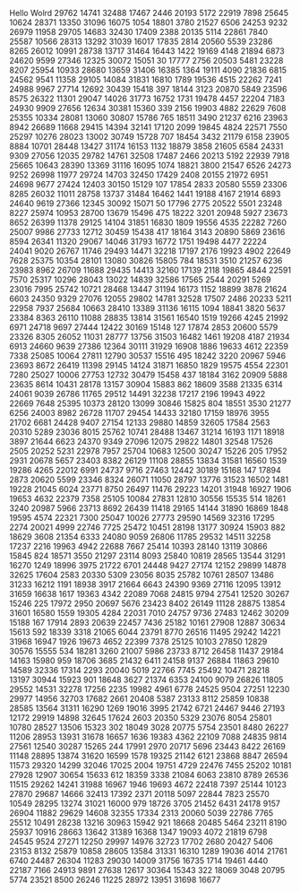 Hello Wolrd
29762
14741
32488
17467
2446
20193
5172
22919
7898
25645
10624
28371
13350
31096
16075
1054
18801
3780
21527
6506
24253
9232
26979
11958
29705
14683
32430
17409
2388
20135
5114
22861
7840
25587
10566
28313
13292
31039
16017
17835
2814
20560
5539
23286
8265
26012
10991
28738
13717
31464
16443
1422
19169
4148
21894
6873
24620
9599
27346
12325
30072
15051
30
17777
2756
20503
5481
23228
8207
25954
10933
28680
13659
31406
16385
1364
19111
4090
21836
6815
24562
9541
11358
29105
14084
31831
16810
1789
19536
4515
22262
7241
24988
9967
27714
12692
30439
15418
397
18144
3123
20870
5849
23596
8575
26322
11301
29047
14026
31773
16752
1731
19478
4457
22204
7183
24930
9909
27656
12634
30381
15360
339
2156
19903
4882
22629
7608
25355
10334
28081
13060
30807
15786
765
18511
3490
21237
6216
23963
8942
26689
11668
29415
14394
32141
17120
2099
19845
4824
22571
7550
25297
10276
28023
13002
30749
15728
707
18454
3432
21179
6158
23905
8884
10701
28448
13427
31174
16153
1132
18879
3858
21605
6584
24331
9309
27056
12035
29782
14761
32508
17487
2466
20213
5192
22939
7918
25665
10643
28390
13369
31116
16095
1074
18821
3800
21547
6526
24273
9252
26998
11977
29724
14703
32450
17429
2408
20155
21972
6951
24698
9677
27424
12403
30150
15129
107
17854
2833
20580
5559
23306
8285
26032
11011
28758
13737
31484
16462
1441
19188
4167
21914
6893
24640
9619
27366
12345
30092
15071
50
17796
2775
20522
5501
23248
8227
25974
10953
28700
13679
15496
475
18222
3201
20948
5927
23673
8652
26399
11378
29125
14104
31851
16830
1809
19556
4535
22282
7260
25007
9986
27733
12712
30459
15438
417
18164
3143
20890
5869
23616
8594
26341
11320
29067
14046
31793
16772
1751
19498
4477
22224
24041
9020
26767
11746
29493
14471
32218
17197
2176
19923
4902
22649
7628
25375
10354
28101
13080
30826
15805
784
18531
3510
21257
6236
23983
8962
26709
11688
29435
14413
32160
17139
2118
19865
4844
22591
7570
25317
10296
28043
13022
14839
32586
17565
2544
20291
5269
23016
7995
25742
10721
28468
13447
31194
16173
1152
18899
3878
21624
6603
24350
9329
27076
12055
29802
14781
32528
17507
2486
20233
5211
22958
7937
25684
10663
28410
13389
31136
16115
1094
18841
3820
5637
23384
8363
26110
11088
28835
13814
31561
16540
1519
19266
4245
21992
6971
24718
9697
27444
12422
30169
15148
127
17874
2853
20600
5579
23326
8305
26052
11031
28777
13756
31503
16482
1461
19208
4187
21934
6913
24660
9639
27386
12364
30111
31929
16908
1886
19633
4612
22359
7338
25085
10064
27811
12790
30537
15516
495
18242
3220
20967
5946
23693
8672
26419
11398
29145
14124
31871
16850
1829
19575
4554
22301
7280
25027
10006
27753
12732
30479
15458
437
18184
3162
20909
5888
23635
8614
10431
28178
13157
30904
15883
862
18609
3588
21335
6314
24061
9039
26786
11765
29512
14491
32238
17217
2196
19943
4922
22669
7648
25395
10373
28120
13099
30846
15825
804
18551
3530
21277
6256
24003
8982
26728
11707
29454
14433
32180
17159
18976
3955
21702
6681
24428
9407
27154
12133
29880
14859
32605
17584
2563
20310
5289
23036
8015
25762
10741
28488
13467
31214
16193
1171
18918
3897
21644
6623
24370
9349
27096
12075
29822
14801
32548
17526
2505
20252
5231
22978
7957
25704
10683
12500
30247
15226
205
17952
2931
20678
5657
23403
8382
26129
11108
28855
13834
31581
16560
1539
19286
4265
22012
6991
24737
9716
27463
12442
30189
15168
147
17894
2873
20620
5599
23346
8324
26071
11050
28797
13776
31523
16502
1481
19228
21045
6024
23771
8750
26497
11476
29223
14201
31948
16927
1906
19653
4632
22379
7358
25105
10084
27831
12810
30556
15535
514
18261
3240
20987
5966
23713
8692
26439
11418
29165
14144
31890
16869
1848
19595
4574
22321
7300
25047
10026
27773
29590
14569
32316
17295
2274
20021
4999
22746
7725
25472
10451
28198
13177
30924
15903
882
18629
3608
21354
6333
24080
9059
26806
11785
29532
14511
32258
17237
2216
19963
4942
22688
7667
25414
10393
28140
13119
30866
15845
824
18571
3550
21297
23114
8093
25840
10819
28565
13544
31291
16270
1249
18996
3975
21722
6701
24448
9427
27174
12152
29899
14878
32625
17604
2583
20330
5309
23056
8035
25782
10761
28507
13486
31233
16212
1191
18938
3917
21664
6643
24390
9369
27116
12095
13912
31659
16638
1617
19363
4342
22089
7068
24815
9794
27541
12520
30267
15246
225
17972
2950
20697
5676
23423
8402
26149
11128
28875
13854
31601
16580
1559
19305
4284
22031
7010
24757
9736
27483
12462
30209
15188
167
17914
2893
20639
22457
7436
25182
10161
27908
12887
30634
15613
592
18339
3318
21065
6044
23791
8770
26516
11495
29242
14221
31968
16947
1926
19673
4652
22399
7378
25125
10103
27850
12829
30576
15555
534
18281
3260
21007
5986
23733
8712
26458
11437
29184
14163
15980
959
18706
3685
21432
6411
24158
9137
26884
11863
29610
14589
32336
17314
2293
20040
5019
22766
7745
25492
10471
28218
13197
30944
15923
901
18648
3627
21374
6353
24100
9079
26826
11805
29552
14531
32278
17256
2235
19982
4961
6778
24525
9504
27251
12230
29977
14956
32703
17682
2661
20408
5387
23133
8112
25859
10838
28585
13564
31311
16290
1269
19016
3995
21742
6721
24467
9446
27193
12172
29919
14898
32645
17624
2603
20350
5329
23076
8054
25801
10780
28527
13506
15323
302
18049
3028
20775
5754
23501
8480
26227
11206
28953
13931
31678
16657
1636
19383
4362
22109
7088
24835
9814
27561
12540
30287
15265
244
17991
2970
20717
5696
23443
8422
26169
11148
28895
13874
31620
16599
1578
19325
21142
6121
23868
8847
26594
11573
29320
14299
32046
17025
2004
19751
4729
22476
7455
25202
10181
27928
12907
30654
15633
612
18359
3338
21084
6063
23810
8789
26536
11515
29262
14241
31988
16967
1946
19693
4672
22418
7397
25144
10123
27870
29687
14666
32413
17392
2371
20118
5097
22844
7823
25570
10549
28295
13274
31021
16000
979
18726
3705
21452
6431
24178
9157
26904
11882
29629
14608
32355
17334
2313
20060
5039
22786
7765
25512
10491
28238
13216
30963
15942
921
18668
20485
5464
23211
8190
25937
10916
28663
13642
31389
16368
1347
19093
4072
21819
6798
24545
9524
27271
12250
29997
14976
32723
17702
2680
20427
5406
23153
8132
25879
10858
28605
13584
31331
16310
1289
19036
4014
21761
6740
24487
26304
11283
29030
14009
31756
16735
1714
19461
4440
22187
7166
24913
9891
27638
12617
30364
15343
322
18069
3048
20795
5774
23521
8500
26246
11225
28972
13951
31698
16677
